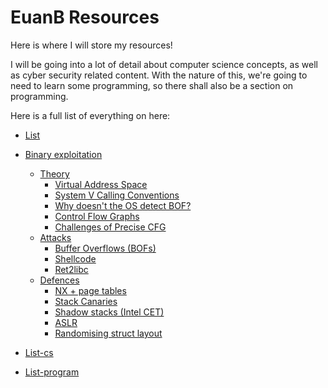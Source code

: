 # EuanB Resources

Here is where I will store my resources!

I will be going into a lot of detail about computer science concepts, as well as cyber security related content. With the nature of this, we're going to need to learn some programming, so there shall also be a section on programming.

Here is a full list of everything on here:

* [List](cybersec/list.md)
* [Binary exploitation](cybersec/binary-exploitation/)
  * [Theory](cybersec/binary-exploitation/theory/)
    * [Virtual Address Space](cybersec/binary-exploitation/theory/virtual-address-space.md)
    * [System V Calling Conventions](cybersec/binary-exploitation/theory/system-v-calling-conventions.md)
    * [Why doesn't the OS detect BOF?](cybersec/binary-exploitation/theory/side-note-os-doesnt-detect-bof.md)
    * [Control Flow Graphs](cybersec/binary-exploitation/theory/control-flow-graphs.md)
    * [Challenges of Precise CFG](cybersec/binary-exploitation/theory/challenges-of-precise-cfg.md)
  * [Attacks](cybersec/binary-exploitation/attacks/)
    * [Buffer Overflows \(BOFs\)](cybersec/binary-exploitation/attacks/buffer-overflows-bofs.md)
    * [Shellcode](cybersec/binary-exploitation/attacks/shellcode.md)
    * [Ret2libc](cybersec/binary-exploitation/attacks/ret2libc.md)
  * [Defences](cybersec/binary-exploitation/untitled/)
    * [NX + page tables](cybersec/binary-exploitation/untitled/nx.md)
    * [Stack Canaries](cybersec/binary-exploitation/untitled/stack-canaries.md)
    * [Shadow stacks \(Intel CET\)](cybersec/binary-exploitation/untitled/defence-shadow-stacks-intel-cet.md)
    * [ASLR](cybersec/binary-exploitation/untitled/aslr.md)
    * [Randomising struct layout](cybersec/binary-exploitation/untitled/defence-randomising-struct-layout.md)

* [List-cs](computer-science/untitled.md)

* [List-program](programming/untitled.md)



